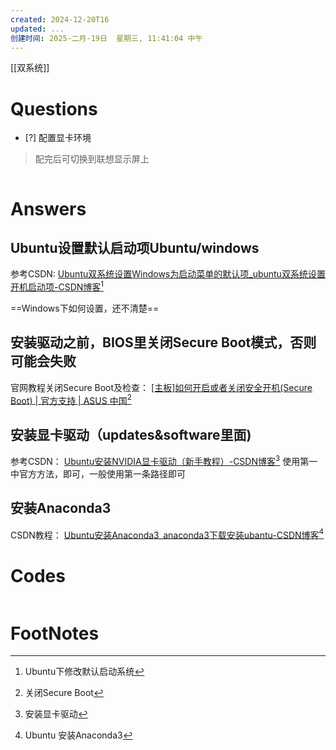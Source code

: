 ```yaml
---
created: 2024-12-20T16
updated: ...
创建时间: 2025-二月-19日  星期三, 11:41:04 中午
---
```

[[双系统]]

# Questions

- [?] 配置显卡环境
>配完后可切换到联想显示屏上

```python

```

# Answers
## Ubuntu设置默认启动项Ubuntu/windows
参考CSDN: [Ubuntu双系统设置Windows为启动菜单的默认项\_ubuntu双系统设置开机启动项-CSDN博客](https://blog.csdn.net/beyourself_he/article/details/140335110?spm=1001.2014.3001.5506)[^1]

==Windows下如何设置，还不清楚==

## 安装驱动之前，BIOS里关闭Secure Boot模式，否则可能会失败
官网教程关闭Secure Boot及检查： [\[主板\]如何开启或者关闭安全开机(Secure Boot) \| 官方支持 \| ASUS 中国](https://www.asus.com.cn/support/faq/1049829/)[^4]

## 安装显卡驱动（updates&software里面)
参考CSDN： [Ubuntu安装NVIDIA显卡驱动（新手教程）-CSDN博客](https://blog.csdn.net/weixin_44044411/article/details/132752621?spm=1001.2014.3001.5506)[^2]
使用第一中官方方法，即可，一般使用第一条路径即可

## 安装Anaconda3
CSDN教程： [Ubuntu安装Anaconda3\_anaconda3下载安装ubantu-CSDN博客](https://blog.csdn.net/beyourself_he/article/details/140353017?spm=1001.2014.3001.5506)[^3]

# Codes

```python

```


# FootNotes

[^1]: Ubuntu下修改默认启动系统
[^4]: 关闭Secure Boot
[^2]: 安装显卡驱动
[^3]: Ubuntu 安装Anaconda3